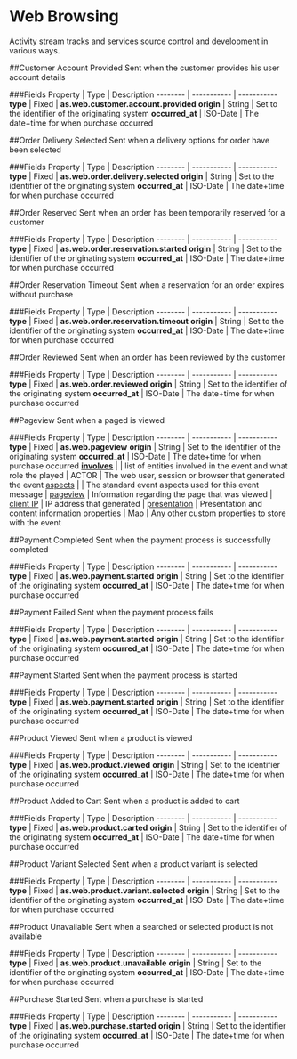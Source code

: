 # Web Browsing
Activity stream tracks and services source control and development in various ways.

##Customer Account Provided
Sent when the customer provides his user account details

###Fields
Property | Type | Description
-------- | ----------- | -----------
**type** | Fixed | **as.web.customer.account.provided**
**origin** | String | Set to the identifier of the originating system
**occurred_at** | ISO-Date | The date+time for when purchase occurred

##Order Delivery Selected
Sent when a delivery options for order have been selected

###Fields
Property | Type | Description
-------- | ----------- | -----------
**type** | Fixed | **as.web.order.delivery.selected**
**origin** | String | Set to the identifier of the originating system
**occurred_at** | ISO-Date | The date+time for when purchase occurred

##Order Reserved
Sent when an order has been temporarily reserved for a customer

###Fields
Property | Type | Description
-------- | ----------- | -----------
**type** | Fixed | **as.web.order.reservation.started**
**origin** | String | Set to the identifier of the originating system
**occurred_at** | ISO-Date | The date+time for when purchase occurred

##Order Reservation Timeout
Sent when a reservation for an order expires without purchase

###Fields
Property | Type | Description
-------- | ----------- | -----------
**type** | Fixed | **as.web.order.reservation.timeout**
**origin** | String | Set to the identifier of the originating system
**occurred_at** | ISO-Date | The date+time for when purchase occurred

##Order Reviewed
Sent when an order has been reviewed by the customer

###Fields
Property | Type | Description
-------- | ----------- | -----------
**type** | Fixed | **as.web.order.reviewed**
**origin** | String | Set to the identifier of the originating system
**occurred_at** | ISO-Date | The date+time for when purchase occurred

##Pageview
Sent when a paged is viewed

###Fields
Property | Type | Description
-------- | ----------- | -----------
**type** | Fixed | **as.web.pageview**
**origin** | String | Set to the identifier of the originating system
**occurred_at** | ISO-Date | The date+time for when purchase occurred
**[involves](/as-api.html#event-relations)** | | list of entities involved in the event and what role the played
 | ACTOR | The web user, session or browser that generated the event
[aspects](/as-api.html#aspects) | | The standard event aspects used for this event message
 | [pageview](/as-api.html#pageview) | Information regarding the page that was viewed
 | [client IP](/as-api.html#client-ip) | IP address that generated
 | [presentation](/as-api.html#presentation) | Presentation and content information
properties | Map | Any other custom  properties to store with the event

##Payment Completed
Sent when the payment process is successfully completed

###Fields
Property | Type | Description
-------- | ----------- | -----------
**type** | Fixed | **as.web.payment.started**
**origin** | String | Set to the identifier of the originating system
**occurred_at** | ISO-Date | The date+time for when purchase occurred

##Payment Failed
Sent when the payment process fails

###Fields
Property | Type | Description
-------- | ----------- | -----------
**type** | Fixed | **as.web.payment.started**
**origin** | String | Set to the identifier of the originating system
**occurred_at** | ISO-Date | The date+time for when purchase occurred

##Payment Started
Sent when the payment process is started

###Fields
Property | Type | Description
-------- | ----------- | -----------
**type** | Fixed | **as.web.payment.started**
**origin** | String | Set to the identifier of the originating system
**occurred_at** | ISO-Date | The date+time for when purchase occurred

##Product Viewed
Sent when a product is viewed

###Fields
Property | Type | Description
-------- | ----------- | -----------
**type** | Fixed | **as.web.product.viewed**
**origin** | String | Set to the identifier of the originating system
**occurred_at** | ISO-Date | The date+time for when purchase occurred

##Product Added to Cart
Sent when a product is added to cart

###Fields
Property | Type | Description
-------- | ----------- | -----------
**type** | Fixed | **as.web.product.carted**
**origin** | String | Set to the identifier of the originating system
**occurred_at** | ISO-Date | The date+time for when purchase occurred

##Product Variant Selected
Sent when a product variant is selected

###Fields
Property | Type | Description
-------- | ----------- | -----------
**type** | Fixed | **as.web.product.variant.selected**
**origin** | String | Set to the identifier of the originating system
**occurred_at** | ISO-Date | The date+time for when purchase occurred

##Product Unavailable
Sent when a searched or selected product is not available

###Fields
Property | Type | Description
-------- | ----------- | -----------
**type** | Fixed | **as.web.product.unavailable**
**origin** | String | Set to the identifier of the originating system
**occurred_at** | ISO-Date | The date+time for when purchase occurred

##Purchase Started
Sent when a purchase is started

###Fields
Property | Type | Description
-------- | ----------- | -----------
**type** | Fixed | **as.web.purchase.started**
**origin** | String | Set to the identifier of the originating system
**occurred_at** | ISO-Date | The date+time for when purchase occurred






